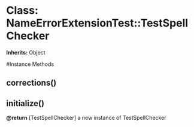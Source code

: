 # Class: NameErrorExtensionTest::TestSpellChecker
**Inherits:** Object
    




#Instance Methods
## corrections() [](#method-i-corrections)

## initialize() [](#method-i-initialize)

**@return** [TestSpellChecker] a new instance of TestSpellChecker

